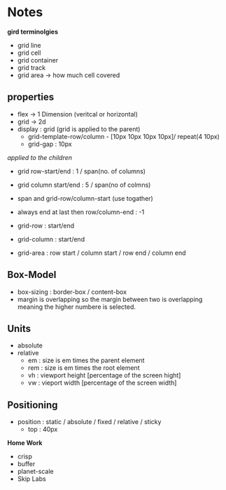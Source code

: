 # Notes

**gird terminolgies**
- grid line 
- grid cell 
- grid container
- grid track
- grid area -> how much cell covered


## properties
- flex -> 1 Dimension (veritcal or horizontal)
- grid -> 2d
- display : grid (grid is applied to the parent)
    - grid-template-row/column - [10px 10px 10px 10px]/ repeat(4 10px)
    - grid-gap : 10px

*applied to the children*
- grid row-start/end : 1 / span(no. of columns)
- grid column start/end : 5 / span(no of colmns)
- span and grid-row/column-start (use togather)
- always end at last then row/column-end : -1

- grid-row : start/end
- grid-column : start/end

- grid-area : row start / column start / row end / column end

## Box-Model
- box-sizing : border-box / content-box
- margin is overlapping so the margin between two is overlapping meaning the higher numbere is selected.

## Units
- absolute 
- relative 
    - em : size is em times the parent element
    - rem : size is em times the root element
    - vh : viewport height [percentage of the screen hight]
    - vw : vieport width [percentage of the screen width]

## Positioning
- position : static / absolute / fixed / relative / sticky
    - top : 40px

**Home Work**
- crisp
- buffer
- planet-scale
- Skip Labs
